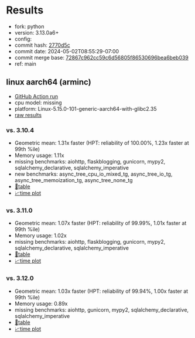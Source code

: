 # Results

- fork: python
- version: 3.13.0a6+
- config: 
- commit hash: [2770d5c](https://github.com/python/cpython/commit/2770d5c)
- commit date: 2024-05-02T08:55:29-07:00
- commit merge base: [72867c962cc59c6d56805f86530696bea6beb039](https://github.com/python/cpython/commit/72867c962cc59c6d56805f86530696bea6beb039)
- ref: main

## linux aarch64 (arminc)

- [GitHub Action run](https://github.com/faster-cpython/benchmarking/actions/runs/8926888895)
- cpu model: missing
- platform: Linux-5.15.0-101-generic-aarch64-with-glibc2.35
- [raw results](bm-20240502-arminc-aarch64-python-main-3.13.0a6%2B-2770d5c.json)

### vs. 3.10.4

- Geometric mean: 1.31x faster (HPT: reliability of 100.00%, 1.23x faster at 99th %ile)
- Memory usage: 1.11x
- missing benchmarks: aiohttp, flaskblogging, gunicorn, mypy2, sqlalchemy_declarative, sqlalchemy_imperative
- new benchmarks: async_tree_cpu_io_mixed_tg, async_tree_io_tg, async_tree_memoization_tg, async_tree_none_tg
- [📄table](bm-20240502-arminc-aarch64-python-main-3.13.0a6%2B-2770d5c-vs-3.10.4.md)
- [📈time plot](bm-20240502-arminc-aarch64-python-main-3.13.0a6%2B-2770d5c-vs-3.10.4.png)

### vs. 3.11.0

- Geometric mean: 1.07x faster (HPT: reliability of 99.99%, 1.01x faster at 99th %ile)
- Memory usage: 1.02x
- missing benchmarks: aiohttp, flaskblogging, gunicorn, mypy2, sqlalchemy_declarative, sqlalchemy_imperative
- [📄table](bm-20240502-arminc-aarch64-python-main-3.13.0a6%2B-2770d5c-vs-3.11.0.md)
- [📈time plot](bm-20240502-arminc-aarch64-python-main-3.13.0a6%2B-2770d5c-vs-3.11.0.png)

### vs. 3.12.0

- Geometric mean: 1.03x faster (HPT: reliability of 99.94%, 1.00x faster at 99th %ile)
- Memory usage: 0.89x
- missing benchmarks: aiohttp, gunicorn, mypy2, sqlalchemy_declarative, sqlalchemy_imperative
- [📄table](bm-20240502-arminc-aarch64-python-main-3.13.0a6%2B-2770d5c-vs-3.12.0.md)
- [📈time plot](bm-20240502-arminc-aarch64-python-main-3.13.0a6%2B-2770d5c-vs-3.12.0.png)

